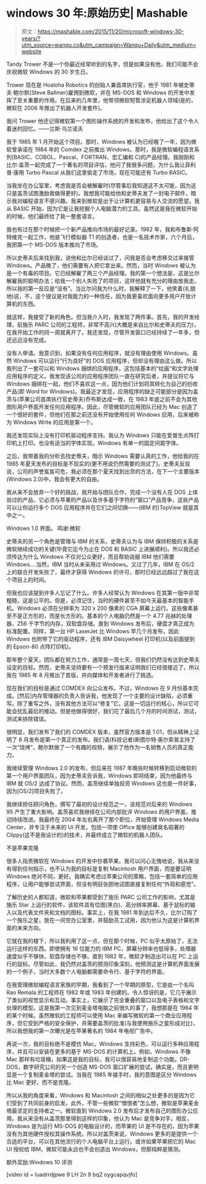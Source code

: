 # windows 30 年:原始历史| Mashable

> 原文：<https://mashable.com/2015/11/20/microsoft-windows-30-years/?utm_source=wanqu.co&utm_campaign=Wanqu+Daily&utm_medium=website>



Tandy Trower 不是一个你最近经常听到的名字，但是如果没有他，我们可能不会庆祝微软 Windows 的 30 岁生日。

Trower 现在是 Hoaloha Robotics 的创始人兼首席执行官，他于 1981 年被史蒂夫·鲍尔默(Steve Ballmer)雇佣到微软，并在 MS-DOS 和 Windows 的开发中发挥了至关重要的作用。在后来的几年里，他带领微软短暂涉足机器人领域(是的，微软在 2006 年推出了机器人开发套件)。

我问 Trower 他还记得微软第一个图形操作系统的开发和发布，他给出了这个令人着迷的回忆。——兰斯·乌兰诺夫

我于 1985 年 1 月开始这个项目。那时，Windows 被认为已经晚了一年，因为微软曾承诺在 1984 年的 Comdex 之前推出 Windows。那时，我是微软编程语言系列(BASIC、COBOL、Pascal、FORTRAN、宏汇编和 C)的产品经理。我刚刚和比尔·盖茨一起完成了一个著名的项目评估，他问了我很多问题，为什么我让菲利普·康用 Turbo Pascal 从我们这里偷走了市场，现在可能还有 Turbo BASIC。

当我坐在办公室里，考虑我是否会被解雇时(尽管事后我知道这不太可能，因为这只是盖茨试图激励我做得更好)。我想我可能给他和史蒂夫发了一封电子邮件，暗示我对编程语言不感兴趣。我来到微软是出于让计算机更容易与人交流的愿望。我从 BASIC 开始，因为它是让我挖掘个人电脑潜力的工具。虽然这是我在微软开始的时候，他们最终给了我一整套语言。

我也有过在那个时候把一个新产品推向市场的最好记录。1982 年，我和布鲁斯·阿特维克一起工作，他是飞行模拟器 T1 的创造者，也是一名技术作家，六个月后，我把第一个 MS-DOS 版本推向了市场。

所以史蒂夫后来找到我，说他和比尔已经谈过了，问我是否会考虑移交过来接管 Windows。产品晚了，他们需要有人把它拿出来。然而，当时 Windows 被认为是一个有毒的项目。它已经解雇了两三个产品经理。我的第一个想法是，这是比尔解雇我的聪明办法；给我一个别人失败了的项目，这样他就有充分的理由放我走。所以我的第一反应是“没有”。当比尔问我为什么时，我解释了一下，他笑着(礼貌地)说，不，这个提议是对我能力的一种信任，因为我更喜欢面向更多用户开放计算机的东西。

就这样，我接受了新的角色。但当我介入时，我发现了两件事。首先，我的开发经理，前施乐 PARC 公司的工程师，非常不高兴(大概是来自比尔和史蒂夫的压力)，在我开始工作的同一周就离开了。我还发现，尽管开发窗口已经持续了一年多，但还远远没有完成。

没有人申请。我意识到，如果没有任何应用程序，就没有理由使用 Windows。虽然 Windows 可以运行“行为良好”的 DOS 应用程序，但却没有理由这么做。所以我列出了一套可以和 Windows 捆绑的应用程序。这包括基本的“绘画”和文字处理应用程序的定义。我发现该公司的应用程序团队一直在研究后者，并提议将它与 Windows 捆绑在一起，他们不喜欢这一点，因为他们计划将其转化为自己的创收产品(即 Word for Windows)。我最近才发现，应用程序的缺乏可能部分是因为盖茨与(苹果公司首席执行官史蒂夫)乔布斯达成一致，在 1983 年底之前不会为其他图形用户界面开发任何应用程序。因此，尽管微软的应用团队已经为 Mac 创造了一个很好的套件，但他们在那之前还没有开始使用任何 Windows 应用，后来被称为 Windows Write 的应用是第一个。

我还发现实际上没有打印机驱动程序支持。我认为 Windows 只能在爱普生点阵打印机上打印。也没有适当的字体实现。Windows 有单一的固定间距字体。

之后，我带着我的分析去找史蒂夫，暗示 Windows 需要认真的工作，他给我的在 1985 年夏天发布的目标是不现实的(更不用说仍然需要的测试了)。史蒂夫反驳说，公司的声誉岌岌可危，我必须在那个夏天找到出货的方法，在下一个主要版本(Windows 2.0)中，我会有更大的自由。

我从来不会放弃一个好的挑战，我开始与团队合作，完成一个没有人在 DOS 上体验过的产品，它必须与苹果的产品以及许多基于字符的“窗口”产品竞争，这些产品可以让你运行多个 DOS 应用程序并在它们之间切换——(IBM 的)TopView 就是其中之一。

Windows 1.0 界面。 鸣谢:微软

史蒂夫的另一个角色是管理与 IBM 的关系，史蒂夫认为与 IBM 保持积极的关系是微软继续成功的关键(毕竟它迄今为止在 DOS 和 BASIC 上进展顺利)。所以我还必须传达为什么 Windows 不仅对公众更好，而且帮助说服 IBM 他们需要 Windows....当然，IBM 当时从未采用过 Windows。又过了几年，IBM 在 OS/2 上的联合开发失败了，最终才获得 Windows 的许可，那时已经远远超过了我在这个项目上的时间。

但我也应该提到许多人忘记了什么。许多人经常认为 Windows 在其第一版中非常粗糙，这是公平的。但是，必须记住，当时的硬件甚至不如今天最基本的智能手机。Windows 必须在分辨率为 320 x 200 像素的 CGA 屏幕上运行。这些像素甚至不是正方形的，而是长方形的。基本的个人电脑仍然是一个 4.77 兆赫的处理器，256 千字节的内存，双软盘存储。直到 Windows 发布后，硬盘才真正成为标准配置。同样，第一台 HP LaserJet 比 Windows 早几个月发布，因此 Windows 也附带了它的驱动程序，还有 IBM Daisywheel 打印机(以及前面提到的 Epson-80 点阵打印机)。

那年整个夏天，团队都在努力工作，通常是一周七天，但我们仍然没有达到史蒂夫设定的目标。然而，史蒂夫坚持要有一个预发行版来证明我们已经很接近了，所以我在 1985 年 8 月推出了首版，并向媒体和开发者进行了挑选。

现在我们的目标是通过 COMDEX 向公众发布。不过，Windows 在 9 月份基本完成。[然后]内存管理器的负责人告诉我，他发现了一个主要的设计缺陷，必须重写。除了重写之外，没有其他方法可以“修复”它。这是一切运行的核心，所以它可能会扰乱最后的推动。但是他做得很好，我们花了最后几个月的时间测试，测试，测试来排除错误。

很明显，我们发布了我们的 COMDEX 版本，虽然官方版本是 1.01，但从精神上证明了 8 月发布是第一个真正的发布。我们请(科技记者)斯图尔特·奥尔索普主持了一次“烧烤”，鲍尔默做了一个有趣的视频，展示了他作为一名销售人员的真正能力。

我继续管理 Windows 2.0 的发布，但后来在 1987 年晚些时候转移到启动微软的第一个用户界面团队，因为史蒂夫告诉我，Windows 即将结束，因为他最终与 IBM 就 OS/2 达成了协议。然而，盖茨继续单独投资 Windows 这也是一件好事，因为[OS/2]项目失败了。

我继续担任顾问角色，撰写了最初的设计规范之一，该规范对后来的 Windows 95 产生了重大影响。盖茨喜欢我继续在公司内部批评 Windows 的用户界面，推动持续改进。我最终在 2004 年左右离开了那个职位，开始管理 Windows Media Center，并专注于未来的 UI 开发，包括一项使 Office 能够创建臭名昭著的 Clippy(这不是我设计的)的技术，并最终成立了微软的机器人团队。

不是苹果克隆

很多人指责微软在 Windows 的开发中抄袭苹果。我可以问心无愧地说，我从来没有得到任何指示，也不认为我的目标是复制 Macintosh 用户界面，而是要证明 Windows 绝对不同，更好。我确实考虑过苹果公司的策略，包括一套简单的应用程序，让用户能够尝试界面，但没有明目张胆地试图直接复制任何“外观和感觉”。

了解历史的人都知道，微软和苹果都受到了施乐 PARC 公司工作的影响，尤其是施乐 Star 上运行的软件，该软件具有位图(黑白)、高分辨率屏幕、基于鼠标的输入以及代表文件夹和文档的图标。事实上，在我 1981 年到达后不久，比尔订购了一个施乐之星，放在一间空办公室里，并鼓励员工试用，因为他认为这是计算机界面的未来方向。

它就在我的楼下，所以我利用了这一点，但在那个时候，PC 似乎太原始了，无法运行这样的东西。即使拥有 16 位能力的 IBM PC，屏幕分辨率也低得多，处理器速度似乎不够快，软盘存储也不够。直到 1982 年，微软才制造出可以在 PC 上运行的鼠标。尽管如此，我仍然对盖茨的预测印象深刻，他预测这是计算机界面发展的一个例子，当时大多数个人电脑都需要命令行、基于字符的界面。

在我管理微软编程语言家族的早期，我看到了一个早期的原型，它是由一个名叫 Rao Remala 的工程师在 1982 年或 1983 年创建的。令人惊讶的是，它几乎展示了类似的视觉显示和互动。事实上，它展示了完全重叠的窗口以及电子表格和文字处理的模型。这是我第一次见到麦金塔电脑之前很久的事了，我想那是在 1984 年的某个时候。虽然微软的工程师可以使用 Mac 来编写微软的第一个商业应用程序，但它受到严格的安全保护，并需要盖茨的批准(与我使用施乐之星形成对比)，所以我想我的第一次曝光是在苹果著名的 1984 年电视广告中。

再说一次，我的目标绝不是模仿 Mac。Windows 支持彩色，可以运行多种应用程序，并且可以安装在更多的基于 MS-DOS 的计算机上。例如，Windows 不像 Mac 那样有垃圾桶，如果这是我的目标，我可以很容易地复制这个功能。DR-DOS，数字研究公司的另一个创造 MS-DOS 窗口扩展的尝试，确实是，而且更明显是一个复制麦金塔的尝试。当我在 1985 年接手时，我的意图是区分 Windows 比 Mac 更好，而不是克隆。

所以从我的角度来看，Windows 和 Macintosh 之间的相似之处更多的是因为它们受到了共同前身的启发。此外，不管一些微软“憎恨者”怎么想，微软是苹果麦金塔最坚定的支持者之一。微软直到 Windows 2.0 发布后才发布自己的图形办公应用。我从来没有从盖茨那里得到这样的印象，他认为 Mac 是竞争对手。相反，Windows 是为运行 MS-DOS 的电脑设计的，而苹果的 UI 是不存在的，因为苹果没有为其他硬件授权其操作系统。所以对盖茨来说，Windows 更多的是提供一个合适的平台，可以在其他流行的个人电脑平台上运行。或许如果苹果把它的 Mac UI 授权给 IBM，微软可能永远也不会创造出 Windows，但那纯粹是猜测。

额外奖励:Windows 10 评测

[video id = luadrrdjpwe 9 LH 2n 9 bq2 oygcapqvjfo]

